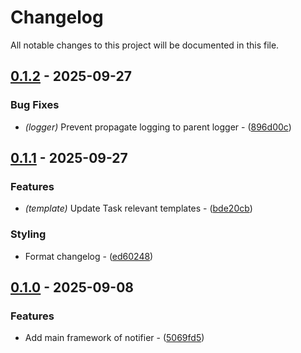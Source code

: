 # Changelog

All notable changes to this project will be documented in this file.

## [0.1.2](https://github.com/BobAnkh/lark-webhook-notify/compare/v0.1.1..v0.1.2) - 2025-09-27

### Bug Fixes

- *(logger)* Prevent propagate logging to parent logger - ([896d00c](https://github.com/BobAnkh/lark-webhook-notify/commit/896d00c039adf41ceffdaca150233a81de3c5b15))

## [0.1.1](https://github.com/BobAnkh/lark-webhook-notify/compare/v0.1.0..v0.1.1) - 2025-09-27

### Features

- *(template)* Update Task relevant templates - ([bde20cb](https://github.com/BobAnkh/lark-webhook-notify/commit/bde20cb1a0cbdbc40847fb6016d419269bd9b34b))

### Styling

- Format changelog - ([ed60248](https://github.com/BobAnkh/lark-webhook-notify/commit/ed602487db62acb9436c1101119940513b78fa7a))

## [0.1.0](https://github.com/BobAnkh/lark-webhook-notify/releases/tag/v0.1.0) - 2025-09-08

### Features

- Add main framework of notifier - ([5069fd5](https://github.com/BobAnkh/lark-webhook-notify/commit/5069fd58ce276b4a0a703ecd250c5725f5d7043e))

